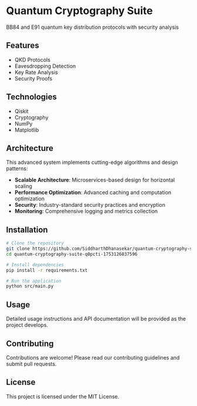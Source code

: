 # Quantum Cryptography Suite

BB84 and E91 quantum key distribution protocols with security analysis

## Features

- QKD Protocols
- Eavesdropping Detection
- Key Rate Analysis
- Security Proofs

## Technologies

- Qiskit
- Cryptography
- NumPy
- Matplotlib

## Architecture

This advanced system implements cutting-edge algorithms and design patterns:

- **Scalable Architecture**: Microservices-based design for horizontal scaling
- **Performance Optimization**: Advanced caching and computation optimization
- **Security**: Industry-standard security practices and encryption
- **Monitoring**: Comprehensive logging and metrics collection

## Installation

```bash
# Clone the repository
git clone https://github.com/SiddharthDhanasekar/quantum-cryptography-suite-q0pcti-1753126037596.git
cd quantum-cryptography-suite-q0pcti-1753126037596

# Install dependencies
pip install -r requirements.txt

# Run the application
python src/main.py
```

## Usage

Detailed usage instructions and API documentation will be provided as the project develops.

## Contributing

Contributions are welcome! Please read our contributing guidelines and submit pull requests.

## License

This project is licensed under the MIT License.
